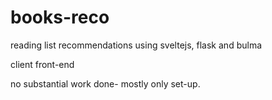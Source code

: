 # books-reco
reading list recommendations using sveltejs, flask and bulma

client front-end

no substantial work done- mostly only set-up.


